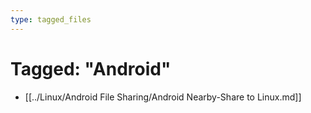 ```yaml
---
type: tagged_files
---
```

# Tagged: "Android"

- [[../Linux/Android File Sharing/Android Nearby-Share to Linux.md]]
